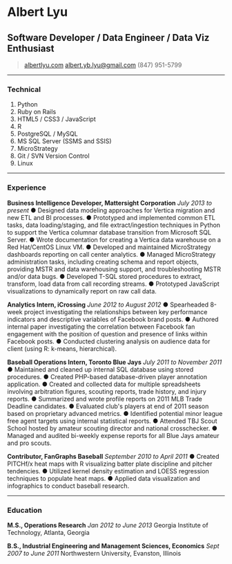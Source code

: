# Albert Lyu 
## Software Developer / Data Engineer / Data Viz Enthusiast

> [albertlyu.com](http://www.albertlyu.com)
> [albert.yb.lyu@gmail.com](mailto:albert.yb.lyu@gmail.com)
> (847) 951-5799

------

### Technical

1. Python
1. Ruby on Rails
1. HTML5 / CSS3 / JavaScript
1. R
1. PostgreSQL / MySQL
1. MS SQL Server (SSMS and SSIS)
1. MicroStrategy
1. Git / SVN Version Control
1. Linux

------

### Experience

**Business Intelligence Developer, Mattersight Corporation** *July 2013 to present*
	● Designed data modeling approaches for Vertica migration and new ETL and BI processes.
	● Prototyped and implemented common ETL tasks, data loading/staging, and file extract/ingestion techniques in Python to support the Vertica columnar database transition from Microsoft SQL Server.
	● Wrote documentation for creating a Vertica data warehouse on a Red Hat/CentOS Linux VM.
	● Developed and maintained MicroStrategy dashboards reporting on call center analytics.
	● Managed MicroStrategy administration tasks, including creating schema and report objects, providing MSTR and data warehousing support, and troubleshooting MSTR and/or data bugs.
	● Developed T-SQL stored procedures to extract, transform, load data from call recording streams.
	● Prototyped JavaScript visualizations to dynamically report on raw call data.

**Analytics Intern, iCrossing** *June 2012 to August 2012*
	● Spearheaded 8-week project investigating the relationships between key performance indicators and descriptive variables of Facebook brand posts.
	● Authored internal paper investigating the correlation between Facebook fan engagement with the position of question and presence of links within Facebook posts.
	● Conducted clustering analysis on audience data for client (using R: k-means, hierarchical).

**Baseball Operations Intern, Toronto Blue Jays** *July 2011 to November 2011*
	● Maintained and cleaned up internal SQL database using stored procedures.
	● Created PHP-based database-driven player annotation application.
	● Created and collected data for multiple spreadsheets involving arbitration figures, scouting reports, trade history, and injury reports.
	● Summarized and wrote profile reports on 2011 MLB Trade Deadline candidates.
	● Evaluated club's players at end of 2011 season based on proprietary advanced metrics.
	● Identified potential minor league free agent targets using internal statistical reports.
	● Attended TBJ Scout School hosted by amateur scouting director and national crosschecker.
	● Managed and audited bi-weekly expense reports for all Blue Jays amateur and pro scouts.

**Contributor, FanGraphs Baseball** *September 2010 to April 2011*
	● Created PITCHf/x heat maps with R visualizing batter plate discipline and pitcher tendencies.
	● Utilized kernel density estimation and LOESS regression techniques to populate heat maps.
	● Applied data visualization and infographics to conduct baseball research.

------

### Education

**M.S., Operations Research** *Jan 2012 to June 2013*
	Georgia Institute of Technology, Atlanta, Georgia

**B.S., Industrial Engineering and Management Sciences, Economics** *Sept 2007 to June 2011*
	Northwestern University, Evanston, Illinois
